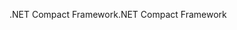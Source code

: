 <span data-ttu-id="a8dd6-101">.NET Compact Framework</span><span class="sxs-lookup"><span data-stu-id="a8dd6-101">.NET Compact Framework</span></span>